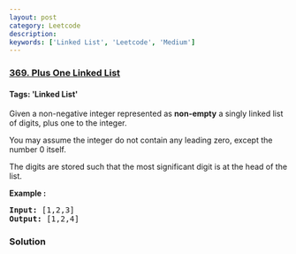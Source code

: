 ```yaml
---
layout: post
category: Leetcode
description: 
keywords: ['Linked List', 'Leetcode', 'Medium']
---
```

### [369. Plus One Linked List](https://leetcode.com/problems/plus-one-linked-list)

#### Tags: 'Linked List'

<div class="content__u3I1 question-content__JfgR"><div><p>Given a non-negative integer represented as <b>non-empty</b> a singly linked list of digits, plus one to the integer.</p>
<p>You may assume the integer do not contain any leading zero, except the number 0 itself.</p>
<p>The digits are stored such that the most significant digit is at the head of the list.</p>
<div>
<p><strong>Example :</strong></p>
<pre><strong>Input: </strong><span id="example-input-1-1">[1,2,3]</span>
<strong>Output: </strong><span id="example-output-1">[1,2,4]</span>
</pre>
</div>
</div></div>

### Solution
